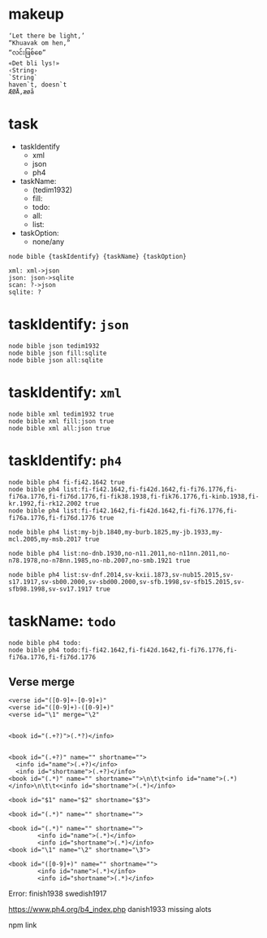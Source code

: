 # makeup


```
‘Let there be light,’
“Khuavak om hen,”
“လင်းဖြစ်စေ”
«Det bli lys!»
‹String›
`String`
haven`t, doesn`t
ÆØÅ,æøå
```

# task

- taskIdentify
  - xml
  - json
  - ph4 
- taskName: 
  - (tedim1932)
  - fill:
  - todo:
  - all:
  - list:
- taskOption: 
  - none/any

```
node bible {taskIdentify} {taskName} {taskOption}

xml: xml->json
json: json->sqlite
scan: ?->json
sqlite: ?
```

# taskIdentify: `json`

```shell
node bible json tedim1932
node bible json fill:sqlite
node bible json all:sqlite
```

# taskIdentify: `xml`

```shell
node bible xml tedim1932 true
node bible xml fill:json true
node bible xml all:json true
```

# taskIdentify: `ph4`

```shell
node bible ph4 fi-fi42.1642 true
node bible ph4 list:fi-fi42.1642,fi-fi42d.1642,fi-fi76.1776,fi-fi76a.1776,fi-fi76d.1776,fi-fik38.1938,fi-fik76.1776,fi-kinb.1938,fi-kr.1992,fi-rk12.2002 true
node bible ph4 list:fi-fi42.1642,fi-fi42d.1642,fi-fi76.1776,fi-fi76a.1776,fi-fi76d.1776 true

node bible ph4 list:my-bjb.1840,my-burb.1825,my-jb.1933,my-mcl.2005,my-msb.2017 true

node bible ph4 list:no-dnb.1930,no-n11.2011,no-n11nn.2011,no-n78.1978,no-n78nn.1985,no-nb.2007,no-smb.1921 true

node bible ph4 list:sv-dnf.2014,sv-kxii.1873,sv-nub15.2015,sv-s17.1917,sv-sb00.2000,sv-sbd00.2000,sv-sfb.1998,sv-sfb15.2015,sv-sfb98.1998,sv-sv17.1917 true
```

# taskName: `todo`

```shell
node bible ph4 todo:
node bible ph4 todo:fi-fi42.1642,fi-fi42d.1642,fi-fi76.1776,fi-fi76a.1776,fi-fi76d.1776
```



## Verse merge
```shell
<verse id="([0-9]+-[0-9]+)"
<verse id="([0-9]+)-([0-9]+)"
<verse id="\1" merge="\2"


<book id="(.+?)">(.*?)</info>


<book id="(.+?)" name="" shortname="">
  <info id="name">(.+?)</info>
  <info id="shortname">(.+?)</info>
<book id="(.*)" name="" shortname="">\n\t\t<info id="name">(.*)</info>\n\t\t<<info id="shortname">(.*)</info>

<book id="$1" name="$2" shortname="$3">

<book id="(.*)" name="" shortname="">

<book id="(.*)" name="" shortname="">
		<info id="name">(.*)</info>
		<info id="shortname">(.*)</info>
<book id="\1" name="\2" shortname="\3">

<book id="([0-9]+)" name="" shortname="">
		<info id="name">(.*)</info>
		<info id="shortname">(.*)</info>

```
Error:
  finish1938
  swedish1917

https://www.ph4.org/b4_index.php
danish1933 missing alots

npm link